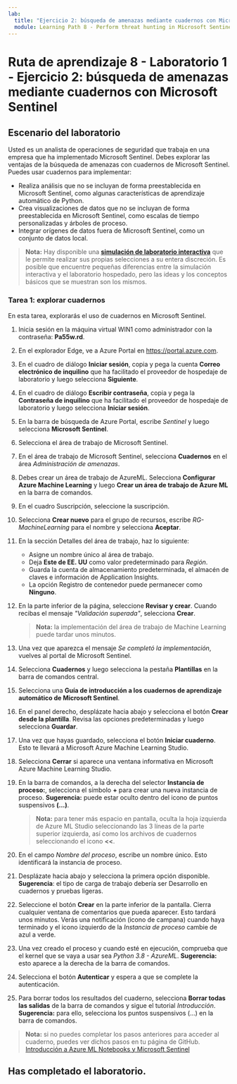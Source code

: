 ```yaml
---
lab:
  title: "Ejercicio 2: búsqueda de amenazas mediante cuadernos con Microsoft\_Sentinel"
  module: Learning Path 8 - Perform threat hunting in Microsoft Sentinel
---
```


# Ruta de aprendizaje 8 - Laboratorio 1 - Ejercicio 2: búsqueda de amenazas mediante cuadernos con Microsoft Sentinel

## Escenario del laboratorio

Usted es un analista de operaciones de seguridad que trabaja en una empresa que ha implementado Microsoft Sentinel. Debes explorar las ventajas de la búsqueda de amenazas con cuadernos de Microsoft Sentinel. Puedes usar cuadernos para implementar:

- Realiza análisis que no se incluyan de forma preestablecida en Microsoft Sentinel, como algunas características de aprendizaje automático de Python.
- Crea visualizaciones de datos que no se incluyan de forma preestablecida en Microsoft Sentinel, como escalas de tiempo personalizadas y árboles de proceso.
- Integrar orígenes de datos fuera de Microsoft Sentinel, como un conjunto de datos local.

>**Nota:** Hay disponible una **[simulación de laboratorio interactiva](https://mslabs.cloudguides.com/guides/SC-200%20Lab%20Simulation%20-%20Hunt%20for%20threats%20using%20notebooks%20in%20Microsoft%20Sentinel)** que le permite realizar sus propias selecciones a su entera discreción. Es posible que encuentre pequeñas diferencias entre la simulación interactiva y el laboratorio hospedado, pero las ideas y los conceptos básicos que se muestran son los mismos. 

### Tarea 1: explorar cuadernos

En esta tarea, explorarás el uso de cuadernos en Microsoft Sentinel.

1. Inicia sesión en la máquina virtual WIN1 como administrador con la contraseña: **Pa55w.rd**.  

1. En el explorador Edge, ve a Azure Portal en https://portal.azure.com.

1. En el cuadro de diálogo **Iniciar sesión**, copia y pega la cuenta **Correo electrónico de inquilino** que ha facilitado el proveedor de hospedaje de laboratorio y luego selecciona **Siguiente**.

1. En el cuadro de diálogo **Escribir contraseña**, copia y pega la **Contraseña de inquilino** que ha facilitado el proveedor de hospedaje de laboratorio y luego selecciona **Iniciar sesión**.

1. En la barra de búsqueda de Azure Portal, escribe *Sentinel* y luego selecciona **Microsoft Sentinel**.

1. Selecciona el área de trabajo de Microsoft Sentinel.

1. En el área de trabajo de Microsoft Sentinel, selecciona **Cuadernos** en el área *Administración de amenazas*.

1. Debes crear un área de trabajo de AzureML. Selecciona **Configurar Azure Machine Learning** y luego **Crear un área de trabajo de Azure ML** en la barra de comandos.

1. En el cuadro Suscripción, seleccione la suscripción.

1. Selecciona **Crear nuevo** para el grupo de recursos, escribe *RG-MachineLearning* para el nombre y selecciona **Aceptar**. 

1. En la sección Detalles del área de trabajo, haz lo siguiente:

     - Asigne un nombre único al área de trabajo.
     - Deja **Este de EE. UU** como valor predeterminado para *Región*.
     - Guarda la cuenta de almacenamiento predeterminada, el almacén de claves e información de Application Insights.
     - La opción Registro de contenedor puede permanecer como **Ninguno**.

1. En la parte inferior de la página, seleccione **Revisar y crear**. Cuando recibas el mensaje *"Validación superada"*, selecciona **Crear**. 

     >**Nota:** la implementación del área de trabajo de Machine Learning puede tardar unos minutos.

1. Una vez que aparezca el mensaje *Se completó la implementación*, vuelves al portal de Microsoft Sentinel.

1. Selecciona **Cuadernos** y luego selecciona la pestaña **Plantillas** en la barra de comandos central. 

1. Selecciona una **Guía de introducción a los cuadernos de aprendizaje automático de Microsoft Sentinel**. 

1. En el panel derecho, desplázate hacia abajo y selecciona el botón **Crear desde la plantilla**. Revisa las opciones predeterminadas y luego selecciona **Guardar**.

1. Una vez que hayas guardado, selecciona el botón **Iniciar cuaderno**. Esto te llevará a Microsoft Azure Machine Learning Studio.

1. Selecciona **Cerrar** si aparece una ventana informativa en Microsoft Azure Machine Learning Studio.

1. En la barra de comandos, a la derecha del selector **Instancia de proceso:**, selecciona el símbolo **+** para crear una nueva instancia de proceso. **Sugerencia:** puede estar oculto dentro del icono de puntos suspensivos **(...)**.

     >**Nota:** para tener más espacio en pantalla, oculta la hoja izquierda de Azure ML Studio seleccionando las 3 líneas de la parte superior izquierda, así como los archivos de cuadernos seleccionando el icono **<<**.

1. En el campo *Nombre del proceso*, escribe un nombre único. Esto identificará la instancia de proceso.

1. Desplázate hacia abajo y selecciona la primera opción disponible. **Sugerencia**: el tipo de carga de trabajo debería ser Desarrollo en cuadernos y pruebas ligeras.

1. Seleccione el botón **Crear** en la parte inferior de la pantalla. Cierra cualquier ventana de comentarios que pueda aparecer. Esto tardará unos minutos. Verás una notificación (icono de campana) cuando haya terminado y el icono izquierdo de la *Instancia de proceso* cambie de azul a verde.

1. Una vez creado el proceso y cuando esté en ejecución, comprueba que el kernel que se vaya a usar sea *Python 3.8 - AzureML*. **Sugerencia:** esto aparece a la derecha de la barra de comandos.

1. Selecciona el botón **Autenticar** y espera a que se complete la autenticación.

1. Para borrar todos los resultados del cuaderno, selecciona **Borrar todas las salidas** de la barra de comandos y sigue el tutorial *Introducción*. **Sugerencia:** para ello, selecciona los puntos suspensivos (...) en la barra de comandos.

>**Nota:** si no puedes completar los pasos anteriores para acceder al cuaderno, puedes ver dichos pasos en tu página de GitHub. [Introducción a Azure ML Notebooks y Microsoft Sentinel](https://nbviewer.org/github/Azure/Azure-Sentinel-Notebooks/blob/master/A%20Getting%20Started%20Guide%20For%20Azure%20Sentinel%20ML%20Notebooks.ipynb) 

## Has completado el laboratorio.
